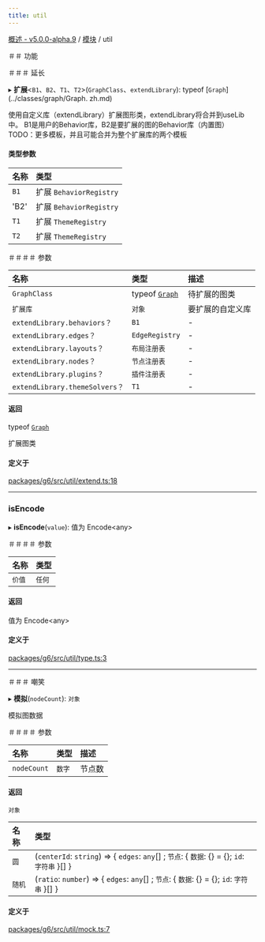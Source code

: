 ```yaml
---
title: util
---
```


[概述 - v5.0.0-alpha.9](../README.zh.md) / [模块](../modules.zh.md) / util 

 ＃＃ 功能 

 ＃＃＃ 延长 

 ▸ **扩展**<`B1`、`B2`、`T1`、`T2`\>(`GraphClass`、`extendLibrary`): typeof [`Graph`](../classes/graph/Graph. zh.md) 

 使用自定义库（extendLibrary）扩展图形类，extendLibrary将合并到useLib中。 
 B1是用户的Behavior库，B2是要扩展的图的Behavior库（内置图） 
 TODO：更多模板，并且可能合并为整个扩展库的两个模板 

 #### 类型参数 

 | 名称 | 类型 | 
 | :------ | :------ | 
 | `B1` | 扩展 `BehaviorRegistry` | 
 | 'B2' | 扩展 `BehaviorRegistry` | 
 | `T1` | 扩展 `ThemeRegistry` | 
 | `T2` | 扩展 `ThemeRegistry` | 

 ＃＃＃＃ 参数 

 | 名称 | 类型 | 描述 | 
 | :------ | :------ | :------ | 
 | `GraphClass` | typeof [`Graph`](../classes/graph/Graph.zh.md) | 待扩展的图类 | 
 | `扩展库` | `对象` | 要扩展的自定义库 | 
 | `extendLibrary.behaviors？` | `B1` | - | 
 | `extendLibrary.edges？` | `EdgeRegistry` | - | 
 | `extendLibrary.layouts？` | `布局注册表` | - | 
 | `extendLibrary.nodes？` | `节点注册表` | - | 
 | `extendLibrary.plugins？` | `插件注册表` | - | 
 | `extendLibrary.themeSolvers？` | `T1` | - | 

 #### 返回 

 typeof [`Graph`](../classes/graph/Graph.zh.md) 

 扩展图类 

 #### 定义于 

 [packages/g6/src/util/extend.ts:18](https://github.com/antvis/G6/blob/a69acd5592/packages/g6/src/util/extend.ts#L18) 

 ___ 

 ### isEncode 

 ▸ **isEncode**(`value`): 值为 Encode<any\> 

 ＃＃＃＃ 参数 

 | 名称 | 类型 | 
 | :------ | :------ | 
 | `价值` | `任何` | 

 #### 返回 

 值为 Encode<any\> 

 #### 定义于 

 [packages/g6/src/util/type.ts:3](https://github.com/antvis/G6/blob/a69acd5592/packages/g6/src/util/type.ts#L3) 

 ___ 

 ＃＃＃ 嘲笑 

 ▸ **模拟**(`nodeCount`): `对象` 

 模拟图数据 

 ＃＃＃＃ 参数 

 | 名称 | 类型 | 描述 | 
 | :------ | :------ | :------ | 
 | `nodeCount` | `数字` | 节点数 | 

 #### 返回 

 `对象` 

 | 名称 | 类型 | 
 | :------ | :------ | 
 | `圆` | (`centerId`: `string`) => { `edges`: `any`[] ; `节点`: { `数据`: {} = {}; `id`: `字符串` }[] } | 
 | `随机` | (`ratio`: `number`) => { `edges`: `any`[] ; `节点`: { `数据`: {} = {}; `id`: `字符串` }[] } | 

 #### 定义于 

 [packages/g6/src/util/mock.ts:7](https://github.com/antvis/G6/blob/a69acd5592/packages/g6/src/util/mock.ts#L7)